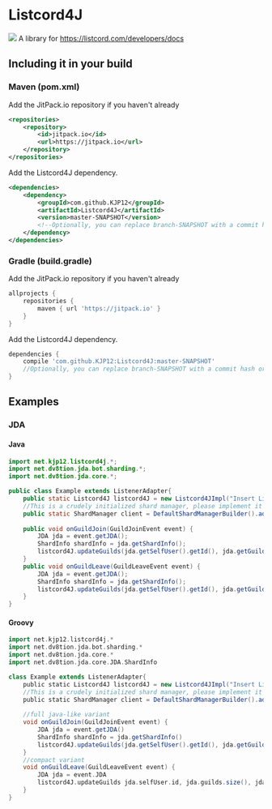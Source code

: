 # Listcord4J
[![](https://jitpack.io/v/KJP12/Listcord4J.svg)](https://jitpack.io/#KJP12/Listcord4J) 
A library for https://listcord.com/developers/docs

<h2>Including it in your build</h2>
<h3>Maven (pom.xml)</h3>
Add the JitPack.io repository if you haven't already

```xml
<repositories>
    <repository>
        <id>jitpack.io</id>
        <url>https://jitpack.io</url>
    </repository>
</repositories>
```
Add the Listcord4J dependency.

```xml
<dependencies>
    <dependency>
        <groupId>com.github.KJP12</groupId>
        <artifactId>Listcord4J</artifactId>
        <version>master-SNAPSHOT</version>
        <!--Optionally, you can replace branch-SNAPSHOT with a commit hash or a release-->
    </dependency>
</dependencies>
```

<h3>Gradle (build.gradle)</h3>
Add the JitPack.io repository if you haven't already

```groovy
allprojects {
	repositories {
		maven { url 'https://jitpack.io' }
	}
}
```
Add the Listcord4J dependency.

```groovy
dependencies {
    compile 'com.github.KJP12:Listcord4J:master-SNAPSHOT'
    //Optionally, you can replace branch-SNAPSHOT with a commit hash or a release
}
```

<h2>Examples</h2>
<h3>JDA</h3>
<h4>Java</h4>

```java
import net.kjp12.listcord4j.*;
import net.dv8tion.jda.bot.sharding.*;
import net.dv8tion.jda.core.*;

public class Example extends ListenerAdapter{
    public static Listcord4J listcord4J = new Listcord4JImpl("Insert Listcord Token Here" /*Token is required; authorized on every request*/);
    //This is a crudely initialized shard manager, please implement it better!
    public static ShardManager client = DefaultShardManagerBuilder().addEventListeners(new Main()).setShardsTotal(5).setShards(0, 4).setToken("Insert Discord Token Here").build();
    
    public void onGuildJoin(GuildJoinEvent event) {
        JDA jda = event.getJDA();
        ShardInfo shardInfo = jda.getShardInfo();
        listcord4J.updateGuilds(jda.getSelfUser().getId(), jda.getGuilds().size(), shardInfo == null ? 0 : shardInfo.getShardId());
    }
    public void onGuildLeave(GuildLeaveEvent event) {
        JDA jda = event.getJDA();
        ShardInfo shardInfo = jda.getShardInfo();
        listcord4J.updateGuilds(jda.getSelfUser().getId(), jda.getGuilds().size(), shardInfo == null ? 0 : shardInfo.getShardId());
    }
}
```
<h4>Groovy</h4>

```groovy
import net.kjp12.listcord4j.*
import net.dv8tion.jda.bot.sharding.*
import net.dv8tion.jda.core.*
import net.dv8tion.jda.core.JDA.ShardInfo

class Example extends ListenerAdapter{
    public static Listcord4J listcord4J = new Listcord4JImpl("Insert Listcord Token Here" /*Token is required; authorized on every request*/)
    //This is a crudely initialized shard manager, please implement it better!
    public static ShardManager client = DefaultShardManagerBuilder().addEventListeners(new Example()).setShardsTotal(5).setShards(0, 4).setToken("Insert Discord Token Here").build()
    
    //full java-like variant
    void onGuildJoin(GuildJoinEvent event) {
        JDA jda = event.getJDA()
        ShardInfo shardInfo = jda.getShardInfo()
        listcord4J.updateGuilds(jda.getSelfUser().getId(), jda.getGuilds().size(), shardInfo == null ? 0 : shardInfo.getShardId())
    }
    //compact variant
    void onGuildLeave(GuildLeaveEvent event) {
        JDA jda = event.JDA
        listcord4J.updateGuilds jda.selfUser.id, jda.guilds.size(), jda.shardInfo?.shardId ?: 0
    }
}
```